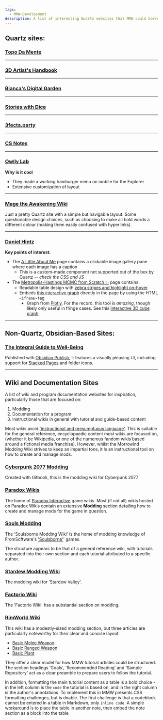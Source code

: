 ```yaml
---
tags:
  - MMW-Development
description: A list of interesting Quartz websites that MMW could borrow ideas from
---
```

## Quartz sites:

### [Topo Da Mente](https://www.pmcf.xyz/topo-da-mente/)

---
### [3D Artist's Handbook](https://sidney-eliot.github.io/3d-artists-handbook/)

---
### [Bianca's Digital Garden](https://garden.bianca.digital/)

---
### [Stories with Dice](https://storieswithdice.com/)

---
### [3fecta.party](https://3fecta.party/)

---
### [CS Notes](https://notes.yxy.ninja/)

---
### [Owlly Lab](https://www.mara-li.fr/)

**Why is it cool**
* They made a working hamburger menu on mobile for the Explorer
* Extensive customization of layout

---

### [Mage the Awakening Wiki](https://lakeinlove.github.io/Mage-The-Awakening/)

Just a pretty Quartz site with a simple but navigable layout. Some questionable design choices, such as choosing to make all bold words a different colour (making them easily confused with hyperlinks).

---

### [Daniel Hintz](https://dhintz137.github.io/quartz/)

**Key points of interest:**
- The [A Little About Me](https://dhintz137.github.io/quartz/About) page contains a clickable image gallery pane where each image has a caption. 
	- This is a custom-made component not supported out of the box by Quartz -- _check the CSS and JS_
- The [Metropolis-Hastings MCMC from Scratch ✨](https://dhintz137.github.io/quartz/MCMC_from_scratch) page contains:
	- Readable table design with [zebra stripes and highlight on-hover](https://www.w3schools.com/html/html_table_styling.asp)
	- Embeds [this interactive graph](https://chart-studio.plotly.com/~dhintz1/4/#/) directly in the page by using the HTML `<iframe>` tag 
		- Graph from [Plotly](https://plotly.com/graphing-libraries/). For the record, this tool is _amazing_, though likely only useful in fringe cases. See this [interactive 3D cube graph](https://chart-studio.plotly.com/~abidondo/18)


---

## Non-Quartz, Obsidian-Based Sites:

### [The Integral Guide to Well-Being](https://integralguide.com/About)

Published with [Obsidian Publish](https://obsidian.md/publish), it features a visually pleasing UI, including support for [Stacked Pages](https://help.obsidian.md/User+interface/Tabs#Stack+tab+groups) and folder icons.

---

## Wiki and Documentation Sites

A list of wiki and program documentation websites for inspiration, particularly those that are focused on:

1. Modding
2. Documentation for a program
3. Instructional wikis in general with tutorial and guide-based content

Most wikis avoid ['instructional and presumptuous language'](https://en.m.wikipedia.org/wiki/Wikipedia:Manual_of_Style#Instructional_and_presumptuous_language). This is suitable for the general reference, encyclopaedic content most wikis are focused on, (whether it be Wikipedia, or one of the numerous fandom wikis based around a fictional media franchise). However, whilst the Morrowind Modding Wiki strives to keep an impartial tone, it _is_ an instructional tool on how to create and manage mods.

### [Cyberpunk 2077 Modding](https://wiki.redmodding.org/cyberpunk-2077-modding/)

Created with Gitbook, this is the modding wiki for Cyberpunk 2077

### [Paradox Wikis](https://wikis.paradoxplaza.com/)

The home of [Paradox Interactive](https://www.paradoxinteractive.com/) game wikis. Most (if not all) wikis hosted on Paradox Wikis contain an extensive **Modding** section detailing how to create and manage mods for the game in question. 

### [Souls Modding](http://soulsmodding.wikidot.com/)

The 'Soulsborne Modding Wiki' is the home of modding knowledge of FromSoftware's ['Soulsborne'](https://en.m.wikipedia.org/wiki/Soulslike)' games.

The structure appears to be that of a general reference wiki, with tutorials separated into their own section and each tutorial attributed to a specific author.

### [Stardew Modding Wiki](https://stardewmodding.wiki.gg/wiki/Main_Page)

The modding wiki for 'Stardew Valley'.

### [Factorio Wiki](https://wiki.factorio.com/Modding)

The 'Factorio Wiki' has a substantial section on modding.

### [RimWorld Wiki](https://rimworldwiki.com/wiki/Main_Page)

This wiki has a modestly-sized modding section, but three articles are particularly noteworthy for their clear and concise layout.

- [Basic Melee Weapon](https://rimworldwiki.com/wiki/Modding_Tutorials/Basic_Melee_Weapon)
- [Basic Ranged Weapon](https://rimworldwiki.com/wiki/Modding_Tutorials/Basic_Ranged_Weapon)
- [Basic Plant](https://rimworldwiki.com/wiki/Modding_Tutorials/Basic_Plant)

They offer a clear model for how MMW tutorial articles could be structured. The section headings 'Goals', 'Recommended Reading' and 'Sample Repository' act as a clear preamble to prepare users to follow the tutorial. 

In addition, formatting the main tutorial content as a table is a bold choice - in the left column is the `code` the tutorial is based on, and in the right column is the author's annotations. To implement this in MMW presents CSS formatting challenges, but is doable. The first challenge is that a codeblock cannot be entered in a table in Markdown, only `inline code`. A simple workaround is to place the table in another note, then embed the note section as a block into the table